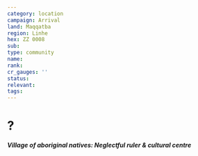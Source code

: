 ```yaml
---
category: location
campaign: Arrival
land: Maqqatba
region: Linhe
hex: ZZ 0008
sub: 
type: community
name: 
rank: 
cr_gauges: ''
status: 
relevant: 
tags: 
---
```


# ?
***Village of aboriginal natives: Neglectful ruler & cultural centre***
